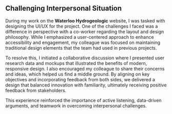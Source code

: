 ## Challenging Interpersonal Situation

During my work on the **Waterloo Hydrogeologic** website, I was tasked with designing the UI/UX for the project. One of the challenges I faced was a difference in perspective with a co-worker regarding the layout and design philosophy. While I emphasized a user-centered approach to enhance accessibility and engagement, my colleague was focused on maintaining traditional design elements that the team had used in previous projects.

To resolve this, I initiated a collaborative discussion where I presented user research data and mockups that illustrated the benefits of modern, responsive design. I also encouraged my colleague to share their concerns and ideas, which helped us find a middle ground. By aligning on key objectives and incorporating feedback from both sides, we delivered a design that balanced innovation with familiarity, ultimately receiving positive feedback from stakeholders.

This experience reinforced the importance of active listening, data-driven arguments, and teamwork in overcoming interpersonal challenges.

